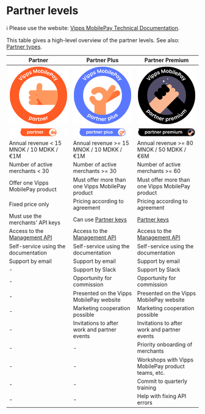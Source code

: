 <!-- START_METADATA
---
title: Partner levels
sidebar_label: Partner levels
description: Vipps MobilePay partner levels
sidebar_position: 10
pagination_next: null
pagination_prev: null
---
END_METADATA -->

# Partner levels

<!-- START_COMMENT -->
ℹ️ Please use the website:
[Vipps MobilePay Technical Documentation](https://developer.vippsmobilepay.com/docs/partner/).
<!-- END_COMMENT -->

This table gives a high-level overview of the partner levels.
See also:
[Partner types](https://developer.vippsmobilepay.com/docs/partner#partner-types).

| Partner                                    | Partner Plus                                 | Partner Premium                          |
| ------------------------------------------ | -------------------------------------------- | ---------------------------------------- |
| ![Partner](./images/vm_partner.svg) | ![Partner Plus](./images/vm_partner_plus.svg) | ![Partner Premium](./images/vm_partner_premium.svg)
| ![Partner](./images/vm_partner-label.svg) | ![Partner Plus](./images/vm_partner-label-plus.svg) | ![Partner Premium](./images/vm_partner-label-premium.svg)
| Annual revenue < 15 MNOK / 10 MDKK / €1M    | Annual revenue >= 15 MNOK / 10 MDKK / €1M | Annual revenue >= 80 MNOK / 50 MDKK / €6M |
| Number of active merchants < 30            | Number of active merchants >= 30             | Number of active merchants >= 60         |
| Offer one Vipps MobilePay product          | Must offer more than one Vipps MobilePay product | Must offer more than one Vipps MobilePay product   |
| Fixed price only                           | Pricing according to agreement               | Pricing according to agreement           |
| Must use the merchants' API keys           | Can use [Partner keys](https://developer.vippsmobilepay.com/docs/partner/partner-keys) | [Partner keys](https://developer.vippsmobilepay.com/docs/partner/partner-keys) |
| Access to the [Management API](https://developer.vippsmobilepay.com/docs/APIs/management-api/) | Access to the [Management API](https://developer.vippsmobilepay.com/docs/APIs/management-api/) | Access to the [Management API](https://developer.vippsmobilepay.com/docs/APIs/management-api/)
| Self-service using the documentation       | Self-service using the documentation         | Self-service using the documentation     |
| Support by email                           | Support by email                             | Support by email                         |
| -                                          | Support by Slack                             | Support by Slack                         |
| -                                          | Opportunity for commission                   | Opportunity for commission               |
| -                                          | Presented on the Vipps MobilePay website     | Presented on the Vipps MobilePay website |
| -                                          | Marketing cooperation possible               | Marketing cooperation possible           |
| -                                          | Invitations to after work and partner events | Invitations to after work and partner events |
| -                                          | -                                            | Priority onboarding of merchants         |
| -                                          | -                                            | Workshops with Vipps MobilePay product teams, etc. |
| -                                          | -                                            | Commit to quarterly training             |
| -                                          | -                                            | Help with fixing API errors     |
